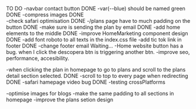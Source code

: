 TO DO
-navbar contact button                                  DONE
-var(--blue) should be named green                      DONE
-compress images                                        DONE    
-check safari optimisation                              DONE
-/plans page have to much padding on the button         DONE
-make sure is sending the plan by email                 DONE
-add home elements to the middle                        DONE
-improve HomeMarketing component design                 DONE
-add font roboto to all texts in the index.css file
-add tic tok link in footer                             DONE
-change footer email                                   Waiting...
-Home website button has a bug. when I click the
 descopera btn is triggering another btn.
-improve seo, performance, accesibility.

-when clicking the plan in homepage to go to plans 
and scroll to the plans detail section          selected.                                              DONE
-scroll to top to every page when redirecting          DONE
-safari hamepage video bug                             DONE
-testing crossPlatforms

-optimise images for blogs
-make the same padding to all sections in homepage
-improve the plans setion design



